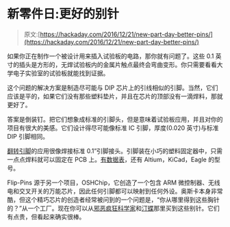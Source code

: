 # 新零件日:更好的别针

> 原文:[https://hackaday.com/2016/12/21/new-part-day-better-pins/](https://hackaday.com/2016/12/21/new-part-day-better-pins/)

如果你正在制作一个被设计用来插入试验板的电路，那你就有问题了。这些 0.1 英寸的插头是方形的，无焊试验板内的金属片触点最终会弯曲变形。你只需要看看大学电子实验室的试验板就能找到证据。

这个问题的解决方案是制造尽可能与 DIP 芯片上的引线相似的引脚。当然，它们应该是平的，如果它们没有那些塑料垫片，并且在芯片的顶部没有一滴焊料，那就更好了。

答案是倒装钉。把它们想象成标准的引脚头，但是意味着试验板应用，并且对你的项目有很大的美感。它们设计得尽可能像标准 IC 引脚，厚度(0.020 英寸)与标准 DIP 引脚相同。

[翻转引脚](http://oshchip.org/products/Soldering_Flip-Pins.html)的应用很像焊接标准 0.1”引脚接头。引脚装在小巧的塑料固定器中，只需一点点焊料就可以固定在 PCB 上。[有数据表](http://oshchip.org/docs/Flip-Pins-XX_REV_A.pdf)，还有 Altium，KiCad，Eagle 的型号。

Flip-Pins 源于另一个项目，OSHChip，它创造了一个包含 ARM 微控制器、无线电和交叉开关的万能芯片，因此任何引脚都可以映射到任何外设。奥斯卡本身非常酷，但这个精巧芯片的创造者经常被问到的一个问题是，“你从哪里得到这些胸针的？”从一个工厂。现在你可以从[邪恶疯狂科学家](http://www.evilmadscientist.com/2016/fliptronics-flip-pins/)和[汀蝶](https://www.tindie.com/stores/OSHChip/)那里买到这些别针。它们有点贵，但看起来确实很棒。
